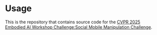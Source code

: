 # Usage
This is the repository that contains source code for the [CVPR 2025 Embodied AI Workshop Challenge:Social Mobile Manipulation Challenge](https://1018weijia.github.io/CVPR2025Workshop-SMM.github.io/).